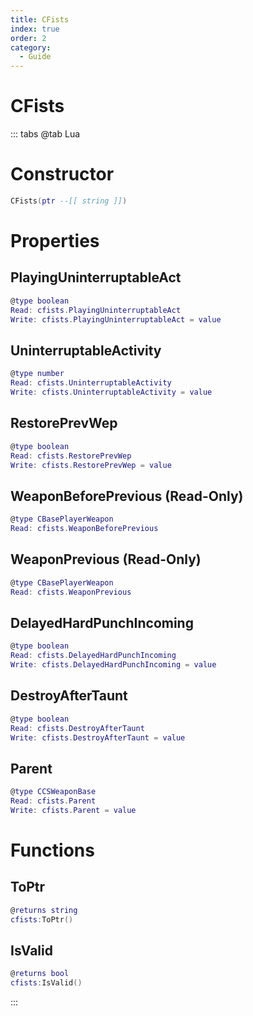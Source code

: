 ```yaml
---
title: CFists
index: true
order: 2
category:
  - Guide
---
```


# CFists

::: tabs
@tab Lua
# Constructor
```lua
CFists(ptr --[[ string ]])
```
# Properties
## PlayingUninterruptableAct 
```lua
@type boolean
Read: cfists.PlayingUninterruptableAct
Write: cfists.PlayingUninterruptableAct = value
```
## UninterruptableActivity 
```lua
@type number
Read: cfists.UninterruptableActivity
Write: cfists.UninterruptableActivity = value
```
## RestorePrevWep 
```lua
@type boolean
Read: cfists.RestorePrevWep
Write: cfists.RestorePrevWep = value
```
## WeaponBeforePrevious (Read-Only)
```lua
@type CBasePlayerWeapon
Read: cfists.WeaponBeforePrevious
```
## WeaponPrevious (Read-Only)
```lua
@type CBasePlayerWeapon
Read: cfists.WeaponPrevious
```
## DelayedHardPunchIncoming 
```lua
@type boolean
Read: cfists.DelayedHardPunchIncoming
Write: cfists.DelayedHardPunchIncoming = value
```
## DestroyAfterTaunt 
```lua
@type boolean
Read: cfists.DestroyAfterTaunt
Write: cfists.DestroyAfterTaunt = value
```
## Parent 
```lua
@type CCSWeaponBase
Read: cfists.Parent
Write: cfists.Parent = value
```
# Functions
## ToPtr
```lua
@returns string
cfists:ToPtr()
```
## IsValid
```lua
@returns bool
cfists:IsValid()
```

:::